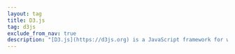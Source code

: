```yaml
---
layout: tag
title: D3.js
tag: d3js
exclude_from_nav: true
description: "[D3.js](https://d3js.org) is a JavaScript framework for working with SVG and Canvas vector graphics. It has substantial tooling for data binding and DOM manipulation."
---
```

